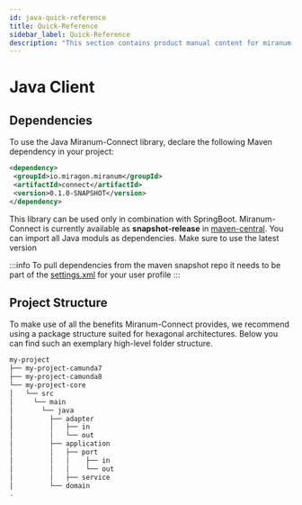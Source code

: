```yaml
---
id: java-quick-reference
title: Quick-Reference
sidebar_label: Quick-Reference
description: "This section contains product manual content for miranum-connect and its use within a java client ."
---
```


# Java Client
## Dependencies 
To use the Java Miranum-Connect library, declare the following Maven dependency in your project:     
```xml
<dependency>
 <groupId>io.miragon.miranum</groupId>
 <artifactId>connect</artifactId>
 <version>0.1.0-SNAPSHOT</version>
</dependency>
```

This library can be used only in combination with SpringBoot. Miranum-Connect is currently available as **snapshot-release** 
in [maven-central](https://s01.oss.sonatype.org/content/repositories/snapshots/io/miragon/miranum/). You can import all Java moduls 
as dependencies. Make sure to use the latest version 

:::info
To pull dependencies from the maven snapshot repo it needs to be part of the [settings.xml](https://github.com/FlowSquad/miranum) for your user profile
:::

## Project Structure 
To make use of all the benefits Miranum-Connect provides, we recommend using a package structure suited for hexagonal architectures. 
Below you can find such an exemplary high-level folder structure. 

```bash
my-project
├── my-project-camunda7
├── my-project-camunda8
└── my-project-core
│   └── src
│     └── main
│       └── java
│         ├── adapter
│         │   ├── in
│         │   └── out
│         ├── application
│         │   ├── port
│         │   │    ├── in
│         │   │    └── out
│         │   ├── service
│         └── domain
.
```